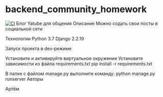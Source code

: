 # backend_community_homework

[![CI](https://github.com/yandex-praktikum/hw03_forms/actions/workflows/python-app.yml/badge.svg?branch=master)](https://github.com/yandex-praktikum/hw03_forms/actions/workflows/python-app.yml)
Блог Yatube для общения
Описание
Можно содать свои посты в социальной сети

Технологии
Python 3.7 Django 2.2.19

Запуск проекта в dev-режиме

Установите и активируйте виртуальное окружение
Установите зависимости из файла requirements.txt
pip install -r requirements.txt

В папке с файлом manage.py выполните команду:
python manage.py runserver
Авторы

Артём
